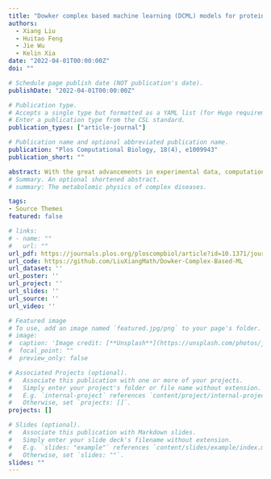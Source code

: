 ```yaml
---
title: "Dowker complex based machine learning (DCML) models for protein-ligand binding affinity prediction"
authors:
  - Xiang Liu
  - Huitao Feng
  - Jie Wu
  - Kelin Xia
date: "2022-04-01T00:00:00Z"
doi: ""

# Schedule page publish date (NOT publication's date).
publishDate: "2022-04-01T00:00:00Z"

# Publication type.
# Accepts a single type but formatted as a YAML list (for Hugo requirements).
# Enter a publication type from the CSL standard.
publication_types: ["article-journal"]

# Publication name and optional abbreviated publication name.
publication: "Plos Computational Biology, 18(4), e1009943"
publication_short: ""

abstract: With the great advancements in experimental data, computational power and learning algorithms, artificial intelligence (AI) based drug design has begun to gain momentum recently. AI-based drug design has great promise to revolutionize pharmaceutical industries by significantly reducing the time and cost in drug discovery processes. However, a major issue remains for all AI-based learning model that is efficient molecular representations. Here we propose Dowker complex (DC) based molecular interaction representations and Riemann Zeta function based molecular featurization, for the first time. Molecular interactions between proteins and ligands (or others) are modeled as Dowker complexes. A multiscale representation is generated by using a filtration process, during which a series of DCs are generated at different scales. Combinatorial (Hodge) Laplacian matrices are constructed from these DCs, and the Riemann zeta functions from their spectral information can be used as molecular descriptors. To validate our models, we consider protein-ligand binding affinity prediction. Our DC-based machine learning (DCML) models, in particular, DC-based gradient boosting tree (DC-GBT), are tested on three most-commonly used datasets, i.e., including PDBbind-v2007, PDBbind-v2013 and PDBbind-v2016, and extensively compared with other existing state-of-the-art models. It has been found that our DC-based descriptors can achieve the state-of-the-art results and have better performance than all machine learning models with traditional molecular descriptors. Our Dowker complex based machine learning models can be used in other tasks in AI-based drug design and molecular data analysis.
# Summary. An optional shortened abstract.
# summary: The metabolomic physics of complex diseases.

tags:
- Source Themes
featured: false

# links:
# - name: ""
#   url: ""
url_pdf: https://journals.plos.org/ploscompbiol/article?id=10.1371/journal.pcbi.1009943
url_code: https://github.com/LiuXiangMath/Dowker-Complex-Based-ML
url_dataset: ''
url_poster: ''
url_project: ''
url_slides: ''
url_source: ''
url_video: ''

# Featured image
# To use, add an image named `featured.jpg/png` to your page's folder. 
# image:
#  caption: 'Image credit: [**Unsplash**](https://unsplash.com/photos/jdD8gXaTZsc)'
#  focal_point: ""
#  preview_only: false

# Associated Projects (optional).
#   Associate this publication with one or more of your projects.
#   Simply enter your project's folder or file name without extension.
#   E.g. `internal-project` references `content/project/internal-project/index.md`.
#   Otherwise, set `projects: []`.
projects: []

# Slides (optional).
#   Associate this publication with Markdown slides.
#   Simply enter your slide deck's filename without extension.
#   E.g. `slides: "example"` references `content/slides/example/index.md`.
#   Otherwise, set `slides: ""`.
slides: ""
---
```

